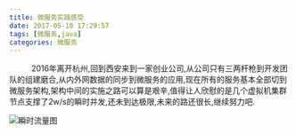 ```yaml
---
title: 微服务实践感受
date: 2017-05-10 17:29:57
tags: [微服务,java] 
categories: 微服务
---
```


&nbsp;&nbsp;&nbsp;&nbsp;&nbsp;&nbsp;&nbsp;&nbsp;&nbsp;&nbsp;2016年离开杭州,回到西安来到一家创业公司,从公司只有三两杆枪到开发团队的组建磨合,从内外网数据的同步到微服务的应用,现在所有的服务基本全部切到微服务架构,架构中间的实施之路可以算是艰辛,值得让人欣慰的是几个虚拟机集群节点支撑了2w/s的瞬时并发,还未到达极限,未来的路还很长,继续努力吧.
 
![瞬时流量图](/images/bf.png)